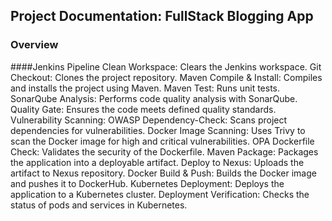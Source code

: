 ## Project Documentation: FullStack Blogging App

### Overview
####Jenkins Pipeline
Clean Workspace: Clears the Jenkins workspace.
Git Checkout: Clones the project repository.
Maven Compile & Install: Compiles and installs the project using Maven.
Maven Test: Runs unit tests.
SonarQube Analysis: Performs code quality analysis with SonarQube.
Quality Gate: Ensures the code meets defined quality standards.
Vulnerability Scanning:
OWASP Dependency-Check: Scans project dependencies for vulnerabilities.
Docker Image Scanning: Uses Trivy to scan the Docker image for high and critical vulnerabilities.
OPA Dockerfile Check: Validates the security of the Dockerfile.
Maven Package: Packages the application into a deployable artifact.
Deploy to Nexus: Uploads the artifact to Nexus repository.
Docker Build & Push: Builds the Docker image and pushes it to DockerHub.
Kubernetes Deployment: Deploys the application to a Kubernetes cluster.
Deployment Verification: Checks the status of pods and services in Kubernetes.
